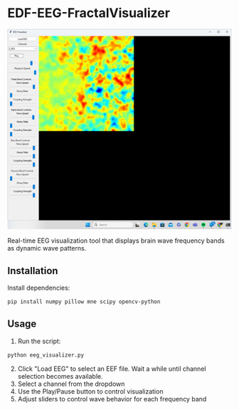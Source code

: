 # EDF-EEG-FractalVisualizer

![Visualizer](./visualizer.png)


Real-time EEG visualization tool that displays brain wave frequency bands as dynamic wave patterns.

## Installation

Install dependencies:
```bash
pip install numpy pillow mne scipy opencv-python
```

## Usage

1. Run the script:
```bash
python eeg_visualizer.py
```

2. Click "Load EEG" to select an EEF file. Wait a while until channel selection becomes available. 
3. Select a channel from the dropdown
4. Use the Play/Pause button to control visualization
5. Adjust sliders to control wave behavior for each frequency band
